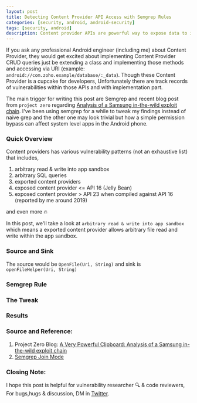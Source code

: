 ```yaml
---
layout: post
title: Detecting Content Provider API Access with Semgrep Rules
categories: [security, android, android-security]
tags: [security, android]
description: Content provider APIs are powerful way to expose data to internal or external apps within Android ecosystem. However, there are lot of ways these APIs are implemented with flaws that leads to serious data leakage and even Remote code execution.
---
```


If you ask any professional Android engineer (including me) about Content Provider, they would get excited about implementing Content Provider CRUD queries just be extending a class and implementing those methods and accessing via URI (example: `android://com.zoho.example/database/:_data`). Though these Content Provider is a cupcake for developers, Unfortunately there are track records of vulnerabilities within those APIs and with implementation part. 

The main trigger for writing this post are Semgrep and recent blog post from `project zero` regarding [Analysis of a Samsung in-the-wild exploit chain](https://googleprojectzero.blogspot.com/2022/11/a-very-powerful-clipboard-samsung-in-the-wild-exploit-chain.html). I've been using semgrep for a while to tweak my findings instead of naive grep and the other one may look trivial but how a simple permission bypass can affect system level apps in the Android phone.

### Quick Overview

Content providers has various vulnerability patterns (not an exhaustive list) that includes,

1. arbitrary read & write into app sandbox 
2. arbitrary SQL queries
3. exported content providers
4. exposed content provider <= API 16 (Jelly Bean) 
5. exposed content provider > API 23 when compiled against API 16 (reported by me around 2019) 

and even more 🔥

In this post, we'll take a look at `arbitrary read & write into app sandbox` which means a exported content provider allows arbitrary file read and write within the app sandbox.

### Source and Sink

The source would be `OpenFile(Uri, String)` and sink is `openFileHelper(Uri, String)` 

### Semgrep Rule

### The Tweak

### Results


### Source and Reference:

1. Project Zero Blog: [A Very Powerful Clipboard: Analysis of a Samsung in-the-wild exploit chain](https://googleprojectzero.blogspot.com/2022/11/a-very-powerful-clipboard-samsung-in-the-wild-exploit-chain.html)
2. [Semgrep Join Mode](https://semgrep.dev/docs/writing-rules/experiments/join-mode/overview/)

### Closing Note:

I hope this post is helpful for vulnerability researcher 🔍 & code reviewers, For bugs,hugs & discussion, DM in [Twitter](https://twitter.com/sshivasurya).
